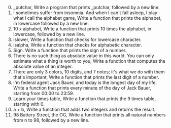 0. _putchar, Write a program that prints _putchar, followed by a new line.
1. I sometimes suffer from insomnia. And when I can't fall asleep, I play what I call the alphabet game, Write a function that prints the alphabet, in lowercase followed by a new line.
2. 10 x alphabet, Write a function that prints 10 times the alphabet, in lowercase, followed by a new line.
3. islower, Write a function that checks for lowercase character.
4. isalpha, Write a function that checks for alphabetic character.
5. Sign. Write a function that prints the sign of a number.
6. There is no such thing as absolute value in this world. You can only estimate what a thing is worth to you, Write a function that computes the absolute value of an integer.
7. There are only 3 colors, 10 digits, and 7 notes; it's what we do with them that's important, Write a function that prints the last digit of a number.
8. I'm federal agent Jack Bauer, and today is the longest day of my life, Write a function that prints every minute of the day of Jack Bauer, starting from 00:00 to 23:59.
9. Learn your times table, Write a function that prints the 9 times table, starting with 0.
10. a + b, Write a function that adds two integers and returns the result.
11. 98 Battery Street, the OG, Write a function that prints all natural numbers from n to 98, followed by a new line.
